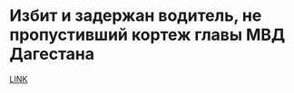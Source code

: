 # Избит и задержан водитель, не пропустивший кортеж главы МВД Дагестана



[LINK](https://varlamov.ru/2596011.html)